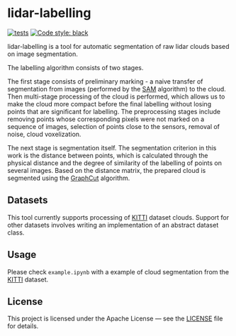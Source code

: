 # lidar-labelling
[![tests](https://github.com/prime-slam/lidar-labelling/actions/workflows/ci.yml/badge.svg)](https://github.com/prime-slam/lidar-labelling/actions/workflows/ci.yml)
[![Code style: black](https://img.shields.io/badge/code%20style-black-000000.svg)](https://github.com/psf/black)

lidar-labelling is a tool for automatic segmentation of raw lidar clouds based on image segmentation.

The labelling algorithm consists of two stages.

The first stage consists of preliminary marking - a naive transfer of segmentation from images (performed by the [SAM](https://github.com/facebookresearch/segment-anything) algorithm) to the cloud. Then multi-stage processing of the cloud is performed, which allows us to make the cloud more compact before the final labelling without losing points that are significant for labelling. The preprocessing stages include removing points whose corresponding pixels were not marked on a sequence of images, selection of points close to the sensors, removal of noise, cloud voxelization.

The next stage is segmentation itself. The segmentation criterion in this work is the distance between points, which is calculated through the physical distance and the degree of similarity of the labelling of points on several images. Based on the distance matrix, the prepared cloud is segmented using the [GraphCut](https://ieeexplore.ieee.org/abstract/document/937505) algorithm.

## Datasets
This tool currently supports processing of [KITTI](https://www.cvlibs.net/datasets/kitti/eval_odometry.php) dataset clouds. Support for other datasets involves writing an implementation of an abstract dataset class.

## Usage
Please check `example.ipynb` with a example of cloud segmentation from the [KITTI](https://www.cvlibs.net/datasets/kitti/eval_odometry.php) dataset.

## License
This project is licensed under the Apache License — 
see the [LICENSE](https://github.com/prime-slam/lidar-labelling/blob/main/LICENSE) file for details.
